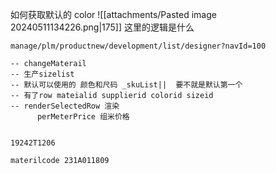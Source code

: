 如何获取默认的 color
![[attachments/Pasted image 20240511134226.png|175]] 
这里的逻辑是什么

~~~
manage/plm/productnew/development/list/designer?navId=100

-- changeMaterail
-- 生产sizelist
-- 默认可以使用的 颜色和尺码 _skuList||  要不就是默认第一个  
-- 有了row mateialid supplierid colorid sizeid 
-- renderSelectedRow 渲染
      perMeterPrice 组米价格


~~~
~~~
19242T1206

materilcode 231A011809

~~~~